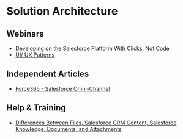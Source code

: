 # Solution Architecture

## Webinars

* [Developing on the Salesforce Platform With Clicks, Not Code](https://www.youtube.com/watch?v=q0RYzwNpqfY)
* [UI/ UX Patterns](https://www.youtube.com/watch?v=MXD8U4UCMHs)

## Independent Articles
* [Force365 - Salesforce Omni-Channel](http://blog.force365.com/2016/03/05/salesforce-omni-channel/)

## Help & Training

* [Differences Between Files, Salesforce CRM Content, Salesforce Knowledge, Documents, and Attachments](http://help.salesforce.com/HTViewHelpDoc?id=collab_files_differences.htm&language=en_US)
